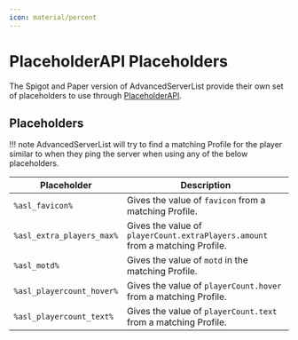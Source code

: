 ```yaml
---
icon: material/percent
---
```


# PlaceholderAPI Placeholders

The Spigot and Paper version of AdvancedServerList provide their own set of placeholders to use through [PlaceholderAPI].

## Placeholders

!!! note
    AdvancedServerList will try to find a matching Profile for the player similar to when they ping the server when using any of the below placeholders.

| Placeholder               | Description                                                                   |
|---------------------------|-------------------------------------------------------------------------------|
| `%asl_favicon%`           | Gives the value of `favicon` from a matching Profile.                         |
| `%asl_extra_players_max%` | Gives the value of `playerCount.extraPlayers.amount` from a matching Profile. |
| `%asl_motd%`              | Gives the value of `motd` in the matching Profile.                            |
| `%asl_playercount_hover%` | Gives the value of `playerCount.hover` from a matching Profile.               |
| `%asl_playercount_text%`  | Gives the value of `playerCount.text` from a matching Profile.                |

[placeholderapi]: https://www.spigotmc.org/resources/6245/